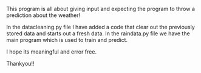 This program is all about giving input and expecting the program to throw a prediction about the weather!

In the datacleaning.py file I have added a code that clear out the previously stored data and starts out a fresh data.
In the raindata.py file we have the main program which is used to train and predict.

I hope its meaningful and error free.

Thankyou!!
